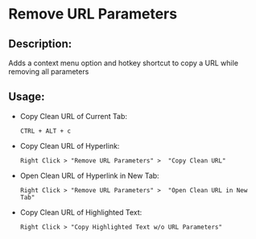 <h1>Remove URL Parameters</h1>
<h2>Description:</h2>
<p>Adds a context menu option and hotkey shortcut to copy a URL while removing all parameters</p>
<h2>Usage:</h2>
<ul>
  <li>Copy Clean URL of Current Tab: <p><code>CTRL + ALT + c</code></p></li>
<li>Copy Clean URL of Hyperlink: <p><code>Right Click > "Remove URL Parameters" >  "Copy Clean URL"</code></p></li>
<li>Open Clean URL of Hyperlink in New Tab: <p><code>Right Click > "Remove URL Parameters" >  "Open Clean URL in New Tab"</code></p></li>
<li>Copy Clean URL of Highlighted Text: <p><code>Right Click > "Copy Highlighted Text w/o URL Parameters"</code></p></li>
</ul>
